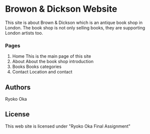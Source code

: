 # Browon & Dickson Website

This site is about Brown & Dickson which is an antique book shop in London.
The book shop is not only selling books, they are supporting London artists too. 


### Pages
1. Home
	This is the main page of this site
2. About
	About the book shop introduction
3. Books
	Books categories
4. Contact
	Location and contact

## Authors
Ryoko Oka

## License
This web site is licensed under "Ryoko Oka Final Assignment"